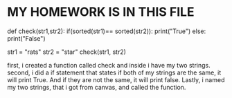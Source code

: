# MY HOMEWORK IS IN THIS FILE

def check(str1,str2):
    if(sorted(str1)== sorted(str2)):
        print("True")
    else:
        print("False")

str1 = "rats"
str2 = "star"
check(str1, str2)


first, i created a function called check and inside i have my two strings. 
second, i did a if statement that states if both of my strings are the same, it will print True.
And if they are not the same, it will print false.
Lastly, i named my two strings, that i got from canvas, and called the function.

